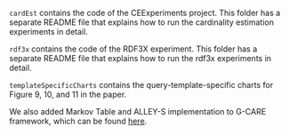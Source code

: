 ```cardEst``` contains the code of the CEExperiments project. This folder has a separate README file that explains how to run the cardinality estimation experiments in detail.

```rdf3x``` contains the code of the RDF3X experiment. This folder has a separate README file that explains how to run the rdf3x experiments in detail.

```templateSpecificCharts``` contains the query-template-specific charts for Figure 9, 10, and 11 in the paper.

We also added Markov Table and ALLEY-S implementation to G-CARE framework, which can be found [here](https://github.com/cetechreport/gcare).
